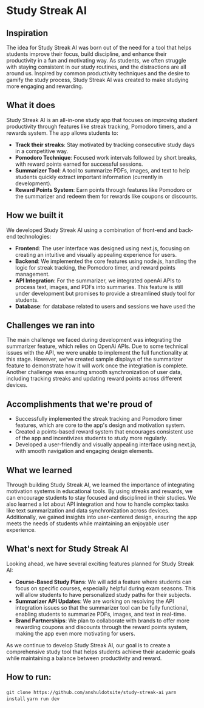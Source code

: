 # Study Streak AI

## Inspiration
The idea for Study Streak AI was born out of the need for a tool that helps students improve their focus, build discipline, and enhance their productivity in a fun and motivating way. As students, we often struggle with staying consistent in our study routines, and the distractions are all around us. Inspired by common productivity techniques and the desire to gamify the study process, Study Streak AI was created to make studying more engaging and rewarding.

## What it does
Study Streak AI is an all-in-one study app that focuses on improving student productivity through features like streak tracking, Pomodoro timers, and a rewards system. The app allows students to:
- **Track their streaks**: Stay motivated by tracking consecutive study days in a competitive way.
- **Pomodoro Technique**: Focused work intervals followed by short breaks, with reward points earned for successful sessions.
- **Summarizer Tool**: A tool to summarize PDFs, images, and text to help students quickly extract important information (currently in development).
- **Reward Points System**: Earn points through features like Pomodoro or the summarizer and redeem them for rewards like coupons or discounts.
  
## How we built it
We developed Study Streak AI using a combination of front-end and back-end technologies:
- **Frontend**: The user interface was designed using next.js, focusing on creating an intuitive and visually appealing experience for users.
- **Backend**: We implemented the core features using node.js, handling the logic for streak tracking, the Pomodoro timer, and reward points management.
- **API Integration**: For the summarizer, we integrated openAi APIs to process text, images, and PDFs into summaries. This feature is still under development but promises to provide a streamlined study tool for students.
- **Database**: for database related to users and sessions we have used the 

## Challenges we ran into
The main challenge we faced during development was integrating the summarizer feature, which relies on OpenAi APIs. Due to some technical issues with the API, we were unable to implement the full functionality at this stage. However, we’ve created sample displays of the summarizer feature to demonstrate how it will work once the integration is complete.
Another challenge was ensuring smooth synchronization of user data, including tracking streaks and updating reward points across different devices. 

## Accomplishments that we're proud of
- Successfully implemented the streak tracking and Pomodoro timer features, which are core to the app's design and motivation system.
- Created a points-based reward system that encourages consistent use of the app and incentivizes students to study more regularly.
- Developed a user-friendly and visually appealing interface using next.ja, with smooth navigation and engaging design elements.

## What we learned
Through building Study Streak AI, we learned the importance of integrating motivation systems in educational tools. By using streaks and rewards, we can encourage students to stay focused and disciplined in their studies. We also learned a lot about API integration and how to handle complex tasks like text summarization and data synchronization across devices. Additionally, we gained insights into user-centered design, ensuring the app meets the needs of students while maintaining an enjoyable user experience.

## What's next for Study Streak AI
Looking ahead, we have several exciting features planned for Study Streak AI:
- **Course-Based Study Plans**: We will add a feature where students can focus on specific courses, especially helpful during exam seasons. This will allow students to have personalized study paths for their subjects.
- **Summarizer API Updates**: We are working on resolving the API integration issues so that the summarizer tool can be fully functional, enabling students to summarize PDFs, images, and text in real-time.
- **Brand Partnerships**: We plan to collaborate with brands to offer more rewarding coupons and discounts through the reward points system, making the app even more motivating for users.
  
As we continue to develop Study Streak AI, our goal is to create a comprehensive study tool that helps students achieve their academic goals while maintaining a balance between productivity and reward.


## How to run:
``` git clone https://github.com/anshuldotsite/study-streak-ai ```
``` yarn install ``` 
``` yarn run dev ```

